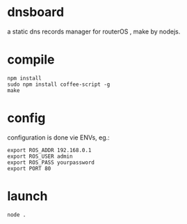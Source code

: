 dnsboard
========

a static dns records manager for routerOS , make by nodejs.

compile
========

    npm install
    sudo npm install coffee-script -g
    make

config
========
configuration is done vie ENVs, eg.:

    export ROS_ADDR 192.168.0.1
    export ROS_USER admin
    export ROS_PASS yourpassword
    export PORT 80


launch
========

    node .

    